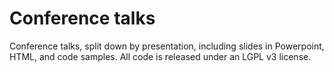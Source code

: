 Conference talks
================

Conference talks, split down by presentation, including slides in Powerpoint, HTML, and code samples.
All code is released under an LGPL v3 license.
